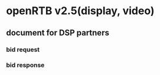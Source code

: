 # openRTB v2.5(display, video)
## document for DSP partners
### bid request ###


### bid response ###
